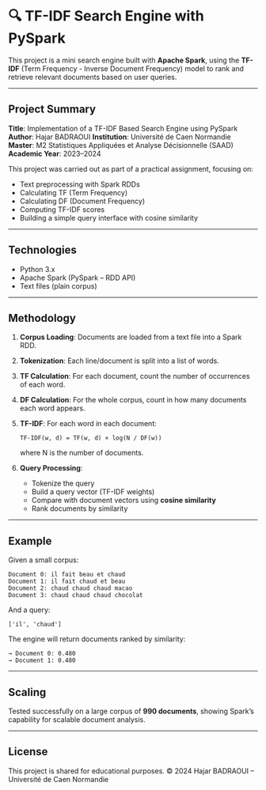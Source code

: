 # 🔍 TF-IDF Search Engine with PySpark

This project is a mini search engine built with **Apache Spark**, using the **TF-IDF** (Term Frequency - Inverse Document Frequency) model to rank and retrieve relevant documents based on user queries.

---

##  Project Summary

 **Title**: Implementation of a TF-IDF Based Search Engine using PySpark
 **Author**: Hajar BADRAOUI
 **Institution**: Université de Caen Normandie
 **Master**: M2 Statistiques Appliquées et Analyse Décisionnelle (SAAD)
 **Academic Year**: 2023–2024

This project was carried out as part of a practical assignment, focusing on:

* Text preprocessing with Spark RDDs
* Calculating TF (Term Frequency)
* Calculating DF (Document Frequency)
* Computing TF-IDF scores
* Building a simple query interface with cosine similarity

---

##  Technologies

* Python 3.x
* Apache Spark (PySpark – RDD API)
* Text files (plain corpus)

---

##  Methodology

1. **Corpus Loading**: Documents are loaded from a text file into a Spark RDD.

2. **Tokenization**: Each line/document is split into a list of words.

3. **TF Calculation**: For each document, count the number of occurrences of each word.

4. **DF Calculation**: For the whole corpus, count in how many documents each word appears.

5. **TF-IDF**: For each word in each document:

   ```
   TF-IDF(w, d) = TF(w, d) × log(N / DF(w))
   ```

   where N is the number of documents.

6. **Query Processing**:

   * Tokenize the query
   * Build a query vector (TF-IDF weights)
   * Compare with document vectors using **cosine similarity**
   * Rank documents by similarity

---

##  Example

Given a small corpus:

```
Document 0: il fait beau et chaud  
Document 1: il fait chaud et beau  
Document 2: chaud chaud chaud macao  
Document 3: chaud chaud chaud chocolat
```

And a query:

```
['il', 'chaud']
```

The engine will return documents ranked by similarity:

```
→ Document 0: 0.480  
→ Document 1: 0.480  
```

---

##  Scaling

Tested successfully on a large corpus of **990 documents**, showing Spark’s capability for scalable document analysis.

---

##  License

This project is shared for educational purposes.
© 2024 Hajar BADRAOUI – Université de Caen Normandie
